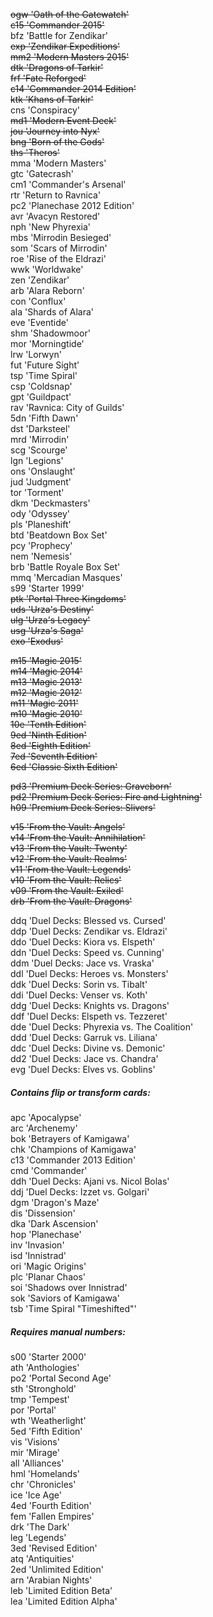 ~~ogw 'Oath of the Gatewatch'~~  
~~c15 'Commander 2015'~~  
bfz 'Battle for Zendikar'  
~~exp 'Zendikar Expeditions'~~  
~~mm2 'Modern Masters 2015'~~  
~~dtk 'Dragons of Tarkir'~~  
~~frf 'Fate Reforged'~~  
~~c14 'Commander 2014 Edition'~~  
~~ktk 'Khans of Tarkir'~~  
cns 'Conspiracy'  
~~md1 'Modern Event Deck'~~  
~~jou 'Journey into Nyx'~~  
~~bng 'Born of the Gods'~~  
~~ths 'Theros'~~  
mma 'Modern Masters'  
gtc 'Gatecrash'  
cm1 'Commander's Arsenal'  
rtr 'Return to Ravnica'  
pc2 'Planechase 2012 Edition'  
avr 'Avacyn Restored'  
nph 'New Phyrexia'  
mbs 'Mirrodin Besieged'  
som 'Scars of Mirrodin'  
roe 'Rise of the Eldrazi'  
wwk 'Worldwake'  
zen 'Zendikar'  
arb 'Alara Reborn'  
con 'Conflux'  
ala 'Shards of Alara'  
eve 'Eventide'  
shm 'Shadowmoor'  
mor 'Morningtide'  
lrw 'Lorwyn'  
fut 'Future Sight'  
tsp 'Time Spiral'  
csp 'Coldsnap'  
gpt 'Guildpact'  
rav 'Ravnica: City of Guilds'  
5dn 'Fifth Dawn'  
dst 'Darksteel'  
mrd 'Mirrodin'  
scg 'Scourge'  
lgn 'Legions'  
ons 'Onslaught'  
jud 'Judgment'  
tor 'Torment'  
dkm 'Deckmasters'  
ody 'Odyssey'  
pls 'Planeshift'  
btd 'Beatdown Box Set'  
pcy 'Prophecy'  
nem 'Nemesis'  
brb 'Battle Royale Box Set'  
mmq 'Mercadian Masques'  
s99 'Starter 1999'  
~~ptk 'Portal Three Kingdoms'~~  
~~uds 'Urza's Destiny'~~  
~~ulg 'Urza's Legacy'~~  
~~usg 'Urza's Saga'~~  
~~exo 'Exodus'~~  

~~m15 'Magic 2015'~~  
~~m14 'Magic 2014'~~  
~~m13 'Magic 2013'~~  
~~m12 'Magic 2012'~~  
~~m11 'Magic 2011'~~  
~~m10 'Magic 2010'~~  
~~10e 'Tenth Edition'~~  
~~9ed 'Ninth Edition'~~  
~~8ed 'Eighth Edition'~~  
~~7ed 'Seventh Edition'~~  
~~6ed 'Classic Sixth Edition'~~  

~~pd3 'Premium Deck Series: Graveborn'~~  
~~pd2 'Premium Deck Series: Fire and Lightning'~~  
~~h09 'Premium Deck Series: Slivers'~~  

~~v15 'From the Vault: Angels'~~  
~~v14 'From the Vault: Annihilation'~~  
~~v13 'From the Vault: Twenty'~~  
~~v12 'From the Vault: Realms'~~  
~~v11 'From the Vault: Legends'~~  
~~v10 'From the Vault: Relics'~~  
~~v09 'From the Vault: Exiled'~~  
~~drb 'From the Vault: Dragons'~~  

ddq 'Duel Decks: Blessed vs. Cursed'  
ddp 'Duel Decks: Zendikar vs. Eldrazi'  
ddo 'Duel Decks: Kiora vs. Elspeth'  
ddn 'Duel Decks: Speed vs. Cunning'  
ddm 'Duel Decks: Jace vs. Vraska'  
ddl 'Duel Decks: Heroes vs. Monsters'  
ddk 'Duel Decks: Sorin vs. Tibalt'  
ddi 'Duel Decks: Venser vs. Koth'  
ddg 'Duel Decks: Knights vs. Dragons'  
ddf 'Duel Decks: Elspeth vs. Tezzeret'  
dde 'Duel Decks: Phyrexia vs. The Coalition'  
ddd 'Duel Decks: Garruk vs. Liliana'  
ddc 'Duel Decks: Divine vs. Demonic'  
dd2 'Duel Decks: Jace vs. Chandra'  
evg 'Duel Decks: Elves vs. Goblins'  

##### Contains flip or transform cards:
apc 'Apocalypse'  
arc 'Archenemy'  
bok 'Betrayers of Kamigawa'  
chk 'Champions of Kamigawa'  
c13 'Commander 2013 Edition'  
cmd 'Commander'  
ddh 'Duel Decks: Ajani vs. Nicol Bolas'  
ddj 'Duel Decks: Izzet vs. Golgari'  
dgm 'Dragon's Maze'  
dis 'Dissension'  
dka 'Dark Ascension'  
hop 'Planechase'  
inv 'Invasion'  
isd 'Innistrad'  
ori 'Magic Origins'  
plc 'Planar Chaos'  
soi 'Shadows over Innistrad'  
sok 'Saviors of Kamigawa'  
tsb 'Time Spiral "Timeshifted"'  

##### Requires manual numbers:
s00 'Starter 2000'  
ath 'Anthologies'  
po2 'Portal Second Age'  
sth 'Stronghold'  
tmp 'Tempest'  
por 'Portal'  
wth 'Weatherlight'  
5ed 'Fifth Edition'  
vis 'Visions'  
mir 'Mirage'  
all 'Alliances'  
hml 'Homelands'  
chr 'Chronicles'  
ice 'Ice Age'  
4ed 'Fourth Edition'  
fem 'Fallen Empires'  
drk 'The Dark'  
leg 'Legends'  
3ed 'Revised Edition'  
atq 'Antiquities'  
2ed 'Unlimited Edition'  
arn 'Arabian Nights'  
leb 'Limited Edition Beta'  
lea 'Limited Edition Alpha'  
